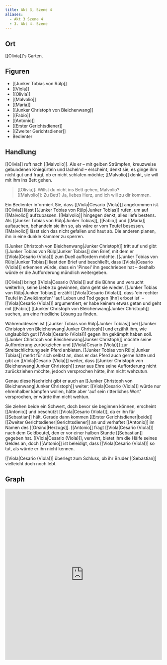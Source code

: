 ```yaml
---
title: Akt 3, Szene 4
aliases:
  - Akt 3 Szene 4
  - 3. Akt 4. Szene
---
```

## Ort
[[Olivia]]'s Garten.

## Figuren
- [[Junker Tobias von Rülp]]
- [[Viola]]
- [[Olivia]]
- [[Malvolio]]
- [[Maria]]
- [[Junker Christoph von Bleichenwang]]
- [[Fabio]]
- [[Antonio]]
- [[Erster Gerichtsdiener]]
- [[Zweiter Gerichtsdiener]]
- Bedienter

## Handlung
[[Olivia]] ruft nach [[Malvolio]]. Als er – mit gelben Strümpfen, kreuzweise gebundenen Kniegürteln und lächelnd – erscheint, denkt sie, es ginge ihm nicht gut und fragt, ob er nicht schlafen möchte; [[Malvolio]] denkt, sie will mit ihm ins Bett gehen. 

> [[Olivia]]: Willst du nicht ins Bett gehen, Malvolio?  
> [[Malvolio]]: Zu Bett? Ja, liebes Herz, und ich will zu dir kommen.

Ein Bedienter informiert Sie, dass [[Viola|Cesario (Viola)]] angekommen ist. [[Olivia]] lässt [[Junker Tobias von Rülp|Junker Tobias]] rufen, um auf [[Malvolio]] aufzupassen. [[Malvolio]] hingegen denkt, alles liefe bestens. Als [[Junker Tobias von Rülp|Junker Tobias]], [[Fabio]] und [[Maria]] auftauchen, behandeln sie ihn so, als wäre er vom Teufel besessen. [[Malvolio]] lässt sich das nicht gefallen und haut ab. Die anderen planen, ihn in eine dunkle Kammer zu sperren.

[[Junker Christoph von Bleichenwang|Junker Christoph]] tritt auf und gibt [[Junker Tobias von Rülp|Junker Tobias]] den Brief, mit dem er [[Viola|Cesario (Viola)]] zum Duell auffordern möchte. [[Junker Tobias von Rülp|Junker Tobias]] liest den Brief und beschließt, dass [[Viola|Cesario (Viola)]] erkennen würde, dass ein 'Pinsel' ihn geschrieben hat – deshalb würde er die Aufforderung mündlich weitergeben.

[[Olivia]] bringt [[Viola|Cesario (Viola)]] auf die Bühne und versucht weiterhin, seine Liebe zu gewinnen, dann geht sie wieder. [[Junker Tobias von Rülp|Junker Tobias]] erzählt [[Viola|Cesario (Viola)]], dass 'ein rechter Teufel in Zweikämpfen' 'auf Leben und Tod gegen [ihn] erbost ist' – [[Viola|Cesario (Viola)]] argumentiert, er habe keinem etwas getan und geht mit [[Fabio]] [[Junker Christoph von Bleichenwang|Junker Christoph]] suchen, um eine friedliche Lösung zu finden.

Währenddessen ist [[Junker Tobias von Rülp|Junker Tobias]] bei [[Junker Christoph von Bleichenwang|Junker Christoph]] und erzählt ihm, wie unglaublich gut [[Viola|Cesario (Viola)]] gegen ihn gekämpft haben soll. [[Junker Christoph von Bleichenwang|Junker Christoph]] möchte seine Aufforderung zurückziehen und [[Viola|Cesario (Viola)]] zur Streitschlichtung sein Pferd anbieten. [[Junker Tobias von Rülp|Junker Tobias]] merkt für sich selbst an, dass er das Pferd auch gerne hätte und gibt an [[Viola|Cesario (Viola)]] weiter, dass [[Junker Christoph von Bleichenwang|Junker Christoph]] zwar aus Ehre seine Aufforderung nicht zurückziehen möchte, jedoch versprochen hätte, ihm nicht wehzutun.

Genau diese Nachricht gibt er auch an [[Junker Christoph von Bleichenwang|Junker Christoph]] weiter: [[Viola|Cesario (Viola)]] würde nur ehrenhalber kämpfen wollen, hätte aber 'auf sein ritterliches Wort' versprochen, er würde ihm nicht wehtun.

Sie ziehen beide ein Schwert, doch bevor sie beginnen können, erscheint [[Antonio]] und beschützt [[Viola|Cesario (Viola)]], da er ihn für [[Sebastian]] hält. Gerade dann kommen [[Erster Gerichtsdiener|beide]] [[Zweiter Gerichtsdiener|Gerichtsdiener]] an und verhaftet [[Antonio]] im Namen des [[Orsino|Herzogs]]. [[Antonio]] fragt [[Viola|Cesario (Viola)]] nach dem Geldbeutel, den er vor einer halben Stunde [[Sebastian]] gegeben hat. [[Viola|Cesario (Viola)]], verwirrt, bietet ihm die Hälfe seines Geldes an, doch [[Antonio]] ist beleidigt, dass [[Viola|Cesario (Viola)]] so tut, als würde er ihn nicht kennen.

[[Viola|Cesario (Viola)]] überlegt zum Schluss, ob ihr Bruder [[Sebastian]] vielleicht doch noch lebt.

## Graph
<iframe src="https://catchears.github.io/was-ihr-wollt-graphs/act-3/act-3-scene-4-dark" width=100% height=550 style="border: 0;"></iframe>
